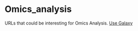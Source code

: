# Omics_analysis
URLs that could be interesting for Omics Analysis. 
[Use Galaxy](https://usegalaxy.org/)
